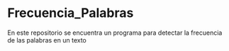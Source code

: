 # Frecuencia_Palabras
En este repositorio se encuentra un programa para detectar la frecuencia de las palabras en un texto
